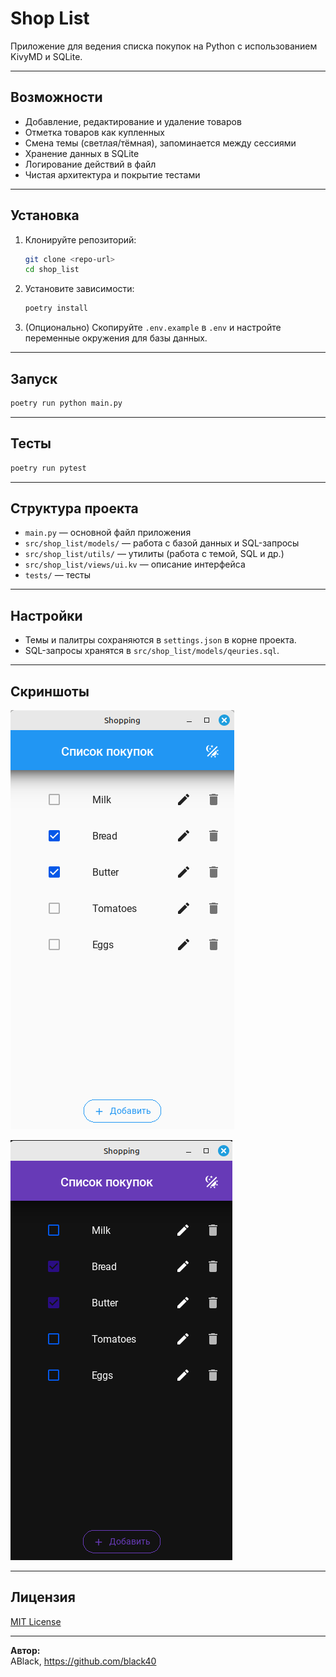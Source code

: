 # Shop List

Приложение для ведения списка покупок на Python с использованием KivyMD и SQLite.

---

## Возможности

- Добавление, редактирование и удаление товаров
- Отметка товаров как купленных
- Смена темы (светлая/тёмная), запоминается между сессиями
- Хранение данных в SQLite
- Логирование действий в файл
- Чистая архитектура и покрытие тестами

---

## Установка

1. Клонируйте репозиторий:
    ```sh
    git clone <repo-url>
    cd shop_list
    ```

2. Установите зависимости:
    ```sh
    poetry install
    ```

3. (Опционально) Скопируйте `.env.example` в `.env` и настройте переменные окружения для базы данных.

---

## Запуск

```sh
poetry run python main.py
```

---

## Тесты

```sh
poetry run pytest
```

---

## Структура проекта

- `main.py` — основной файл приложения
- `src/shop_list/models/` — работа с базой данных и SQL-запросы
- `src/shop_list/utils/` — утилиты (работа с темой, SQL и др.)
- `src/shop_list/views/ui.kv` — описание интерфейса
- `tests/` — тесты

---

## Настройки

- Темы и палитры сохраняются в `settings.json` в корне проекта.
- SQL-запросы хранятся в `src/shop_list/models/qeuries.sql`.

---

## Скриншоты

![Главное окно](images/main_screen.png)

![Темная тема](images/dark_theme.png)

---

## Лицензия

[MIT License](LICENSE)

---

**Автор:**  
ABlack, https://github.com/black40